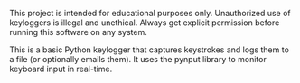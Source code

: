 This project is intended for educational purposes only. Unauthorized use of keyloggers is illegal and unethical. Always get explicit permission before running this software on any system.

This is a basic Python keylogger that captures keystrokes and logs them to a file (or optionally emails them). It uses the pynput library to monitor keyboard input in real-time. 